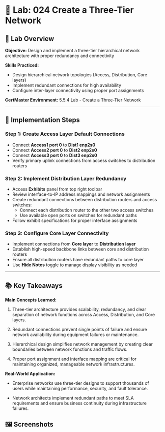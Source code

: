 # 🧪 Lab: 024 Create a Three-Tier Network

## 🎯 Lab Overview

**Objective:** Design and implement a three-tier hierarchical network architecture with proper redundancy and connectivity 

**Skills Practiced:**
- Design hierarchical network topologies (Access, Distribution, Core layers)
- Implement redundant connections for high availability
- Configure inter-layer connectivity using proper port assignments 

**CertMaster Environment:** 5.5.4 Lab - Create a Three-Tier Network

---
## 📝 Implementation Steps

### Step 1: Create Access Layer Default Connections

- Connect **Access1 port 0** to **Dist1 enp2s0**
- Connect **Access2 port 0** to **Dist2 enp2s0**
- Connect **Access3 port 0** to **Dist3 enp2s0**
- Verify primary uplink connections from access switches to distribution routers

### Step 2: Implement Distribution Layer Redundancy

- Access **Exhibits** panel from top right toolbar
- Review interface-to-IP address mappings and network assignments
- Create redundant connections between distribution routers and access switches:
    - Connect each distribution router to the other two access switches
    - Use available open ports on switches for redundant paths
- Follow exhibit specifications for proper interface assignments

### Step 3: Configure Core Layer Connectivity

- Implement connections from **Core layer** to **Distribution layer**
- Establish high-speed backbone links between core and distribution routers
- Ensure all distribution routers have redundant paths to core layer
- Use **Hide Notes** toggle to manage display visibility as needed

---
## 📚 Key Takeaways

**Main Concepts Learned:**

1. Three-tier architecture provides scalability, redundancy, and clear separation of network functions across Access, Distribution, and Core layers.
    
2. Redundant connections prevent single points of failure and ensure network availability during equipment failures or maintenance.
    
3. Hierarchical design simplifies network management by creating clear boundaries between network functions and traffic flows.
    
4. Proper port assignment and interface mapping are critical for maintaining organized, manageable network infrastructures.
    

**Real-World Application:**

- Enterprise networks use three-tier designs to support thousands of users while maintaining performance, security, and fault tolerance.
    
- Network architects implement redundant paths to meet SLA requirements and ensure business continuity during infrastructure failures.

## 🖼️ Screenshots